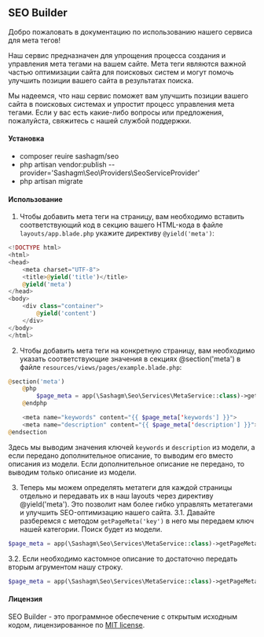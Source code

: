 ## SEO Builder

Добро пожаловать в документацию по использованию нашего сервиса для мета тегов!

Наш сервис предназначен для упрощения процесса создания и управления мета тегами на вашем сайте. Мета теги являются важной частью оптимизации сайта для поисковых систем и могут помочь улучшить позиции вашего сайта в результатах поиска.

Мы надеемся, что наш сервис поможет вам улучшить позиции вашего сайта в поисковых системах и упростит процесс управления мета тегами. Если у вас есть какие-либо вопросы или предложения, пожалуйста, свяжитесь с нашей службой поддержки.

#### Установка

- composer reuire sashagm/seo
- php artisan vendor:publish --provider='Sashagm\Seo\Providers\SeoServiceProvider'
- php artisan migrate


#### Использование

1. Чтобы добавить мета теги на страницу, вам необходимо вставить соответствующий код в секцию <head> вашего HTML-кода в файле `layouts/app.blade.php` укажите директиву `@yield('meta')`:

```php
<!DOCTYPE html>
<html>
<head>
    <meta charset="UTF-8">
    <title>@yield('title')</title>
    @yield('meta')
</head>
<body>
    <div class="container">
        @yield('content')
    </div>
</body>
</html>
```

2. Чтобы добавить мета теги на конкретную страницу, вам необходимо указать соответствующие значения в секциях @section('meta') в файле `resources/views/pages/example.blade.php`:

```php
@section('meta')
    @php
        $page_meta = app(\Sashagm\Seo\Services\MetaService::class)->getPageMeta('key');
    @endphp

    <meta name="keywords" content="{{ $page_meta['keywords'] }}">
    <meta name="description" content="{{ $page_meta['description'] }}">
@endsection
```

Здесь мы выводим значения ключей `keywords` и `description` из модели, а если передано дополнительное описание, то выводим его вместо описания из модели. Если дополнительное описание не передано, то выводим только описание из модели.

3. Теперь мы можем определять метатеги для каждой страницы отдельно и передавать их в наш layouts через директиву @yield('meta'). Это позволит нам более гибко управлять метатегами и улучшить SEO-оптимизацию нашего сайта.
3.1. Давайте разберемся с методом `getPageMeta('key')` в него мы передаем ключ нашей категории. Поиск будет из модели.

```php
$page_meta = app(\Sashagm\Seo\Services\MetaService::class)->getPageMeta('key');
```

3.2. Если необходимо кастомное описание то достаточно передать вторым агрументом нашу строку.

```php
$page_meta = app(\Sashagm\Seo\Services\MetaService::class)->getPageMeta('key', 'custom description');
```


#### Лицензия

SEO Builder - это программное обеспечение с открытым исходным кодом, лицензированное по [MIT license](LICENSE.md ).


